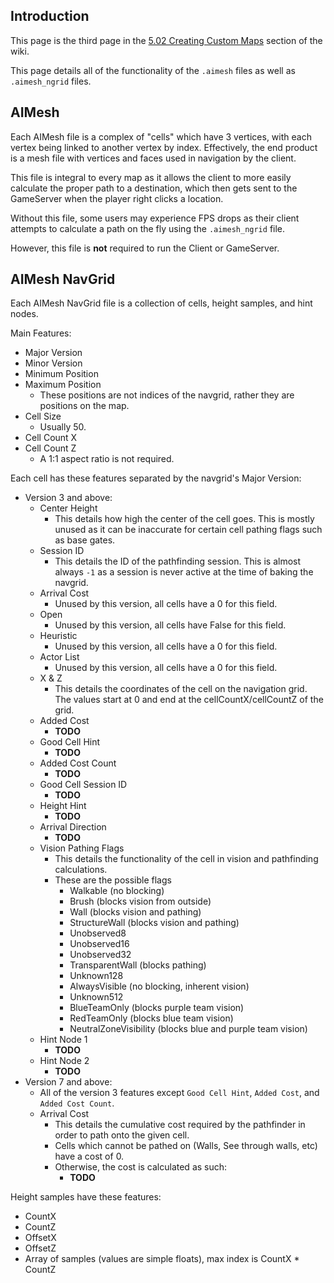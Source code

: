 ## Introduction
This page is the third page in the [5.02 Creating Custom Maps](https://github.com/LeagueSandbox/GameServer/wiki/5.02-Creating-Custom-Maps) section of the wiki.

This page details all of the functionality of the `.aimesh` files as well as `.aimesh_ngrid` files.

## AIMesh
Each AIMesh file is a complex of "cells" which have 3 vertices, with each vertex being linked to another vertex by index. Effectively, the end product is a mesh file with vertices and faces used in navigation by the client.

This file is integral to every map as it allows the client to more easily calculate the proper path to a destination, which then gets sent to the GameServer when the player right clicks a location.

Without this file, some users may experience FPS drops as their client attempts to calculate a path on the fly using the `.aimesh_ngrid` file.

However, this file is **not** required to run the Client or GameServer.

## AIMesh NavGrid
Each AIMesh NavGrid file is a collection of cells, height samples, and hint nodes.

Main Features:
* Major Version
* Minor Version
* Minimum Position
* Maximum Position
  * These positions are not indices of the navgrid, rather they are positions on the map.
* Cell Size
  * Usually 50.
* Cell Count X
* Cell Count Z
  * A 1:1 aspect ratio is not required.

Each cell has these features separated by the navgrid's Major Version:
* Version 3 and above:
  * Center Height
    * This details how high the center of the cell goes. This is mostly unused as it can be inaccurate for certain cell pathing flags such as base gates.
  * Session ID
    * This details the ID of the pathfinding session. This is almost always `-1` as a session is never active at the time of baking the navgrid.
  * Arrival Cost
    * Unused by this version, all cells have a 0 for this field.
  * Open
    * Unused by this version, all cells have False for this field.
  * Heuristic
    * Unused by this version, all cells have a 0 for this field.
  * Actor List
    * Unused by this version, all cells have a 0 for this field.
  * X & Z
    * This details the coordinates of the cell on the navigation grid. The values start at 0 and end at the cellCountX/cellCountZ of the grid.
  * Added Cost
    * **TODO**
  * Good Cell Hint
    * **TODO**
  * Added Cost Count
    * **TODO**
  * Good Cell Session ID
    * **TODO**
  * Height Hint
    * **TODO**
  * Arrival Direction
    * **TODO**
  * Vision Pathing Flags
    * This details the functionality of the cell in vision and pathfinding calculations.
    * These are the possible flags
      * Walkable (no blocking)
      * Brush (blocks vision from outside)
      * Wall (blocks vision and pathing)
      * StructureWall (blocks vision and pathing)
      * Unobserved8
      * Unobserved16
      * Unobserved32
      * TransparentWall (blocks pathing)
      * Unknown128
      * AlwaysVisible (no blocking, inherent vision)
      * Unknown512
      * BlueTeamOnly (blocks purple team vision)
      * RedTeamOnly (blocks blue team vision)
      * NeutralZoneVisibility (blocks blue and purple team vision)
  * Hint Node 1
    * **TODO**
  * Hint Node 2
    * **TODO**
* Version 7 and above:
  * All of the version 3 features except `Good Cell Hint`, `Added Cost`, and `Added Cost Count`.
  * Arrival Cost
    * This details the cumulative cost required by the pathfinder in order to path onto the given cell.
    * Cells which cannot be pathed on (Walls, See through walls, etc) have a cost of 0.
    * Otherwise, the cost is calculated as such:
      * **TODO**

Height samples have these features:
* CountX
* CountZ
* OffsetX
* OffsetZ
* Array of samples (values are simple floats), max index is CountX * CountZ